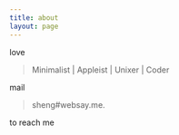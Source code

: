 ```yaml
---
title: about
layout: page
---
```


love

> Minimalist | Appleist | Unixer | Coder

mail

> sheng#websay.me.

to reach me
